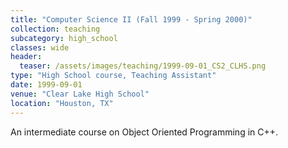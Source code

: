 ```yaml
---
title: "Computer Science II (Fall 1999 - Spring 2000)"
collection: teaching
subcategory: high_school
classes: wide
header: 
  teaser: /assets/images/teaching/1999-09-01_CS2_CLHS.png
type: "High School course, Teaching Assistant"
date: 1999-09-01
venue: "Clear Lake High School"
location: "Houston, TX"
---
```


An intermediate course on Object Oriented Programming in C++.



